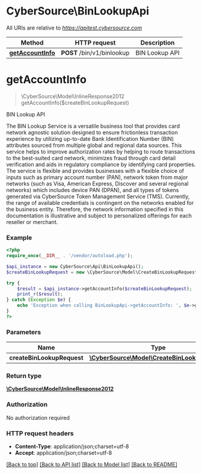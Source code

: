 # CyberSource\BinLookupApi

All URIs are relative to *https://apitest.cybersource.com*

Method | HTTP request | Description
------------- | ------------- | -------------
[**getAccountInfo**](BinLookupApi.md#getAccountInfo) | **POST** /bin/v1/binlookup | BIN Lookup API


# **getAccountInfo**
> \CyberSource\Model\InlineResponse2012 getAccountInfo($createBinLookupRequest)

BIN Lookup API

The BIN Lookup Service is a versatile business tool that provides card network agnostic solution designed to ensure frictionless transaction experience by utilizing up-to-date Bank Identification Number (BIN) attributes sourced from multiple global and regional data sources. This service helps to improve authorization rates by helping to route transactions to the best-suited card network, minimizes fraud through card detail verification and aids in regulatory compliance by identifying card properties. The service is flexible and provides businesses with a flexible choice of inputs such as primary account number (PAN), network token from major networks (such as Visa, American Express, Discover and several regional networks) which includes device PAN (DPAN), and all types of tokens generated via CyberSource Token Management Service (TMS). Currently, the range of available credentials is contingent on the networks enabled for the business entity. Therefore, the network information specified in this documentation is illustrative and subject to personalized offerings for each reseller or merchant.

### Example
```php
<?php
require_once(__DIR__ . '/vendor/autoload.php');

$api_instance = new CyberSource\Api\BinLookupApi();
$createBinLookupRequest = new \CyberSource\Model\CreateBinLookupRequest(); // \CyberSource\Model\CreateBinLookupRequest | 

try {
    $result = $api_instance->getAccountInfo($createBinLookupRequest);
    print_r($result);
} catch (Exception $e) {
    echo 'Exception when calling BinLookupApi->getAccountInfo: ', $e->getMessage(), PHP_EOL;
}
?>
```

### Parameters

Name | Type | Description  | Notes
------------- | ------------- | ------------- | -------------
 **createBinLookupRequest** | [**\CyberSource\Model\CreateBinLookupRequest**](../Model/CreateBinLookupRequest.md)|  |

### Return type

[**\CyberSource\Model\InlineResponse2012**](../Model/InlineResponse2012.md)

### Authorization

No authorization required

### HTTP request headers

 - **Content-Type**: application/json;charset=utf-8
 - **Accept**: application/json;charset=utf-8

[[Back to top]](#) [[Back to API list]](../../README.md#documentation-for-api-endpoints) [[Back to Model list]](../../README.md#documentation-for-models) [[Back to README]](../../README.md)

